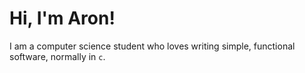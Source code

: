 # Hi, I'm Aron!
I am a computer science student who loves writing simple, functional software, normally in `c`.
